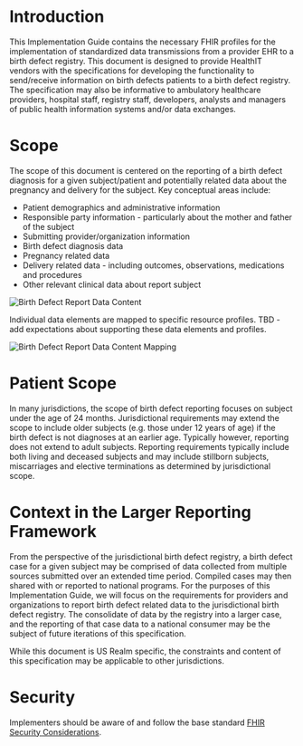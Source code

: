 # Introduction
This Implementation Guide contains the necessary FHIR profiles for the implementation of standardized data transmissions from a provider EHR to a birth defect registry. This document is designed to provide HealthIT vendors with the specifications for developing the functionality to send/receive information on birth defects patients to a birth defect registry. The specification may also be informative to ambulatory healthcare providers, hospital staff, registry staff, developers, analysts and managers of public health information systems and/or data exchanges. 

# Scope
The scope of this document is centered on the reporting of a birth defect diagnosis for a given subject/patient and potentially related data about the pregnancy and delivery for the subject. Key conceptual areas include:
* Patient demographics and administrative information
* Responsible party information - particularly about the mother and father of the subject
* Submitting provider/organization information
* Birth defect diagnosis data
* Pregnancy related data
* Delivery related data - including outcomes, observations, medications and procedures
* Other relevant clinical data about report subject

![Birth Defect Report Data Content](./BDRcorecontent.png)

Individual data elements are mapped to specific resource profiles. TBD - add expectations about supporting these data elements and profiles.

![Birth Defect Report Data Content Mapping](./profilemappings.png)

# Patient Scope
In many jurisdictions, the scope of birth defect reporting focuses on subject under the age of 24 months. Jurisdictional requirements may extend the scope to include older subjects (e.g. those under 12 years of age) if the birth defect is not diagnoses at an earlier age. Typically however, reporting  does not extend to adult subjects. Reporting requirements typically include both living and deceased subjects and may include stillborn subjects, miscarriages and elective terminations as determined by jurisdictional scope.
# Context in the Larger Reporting Framework
From the perspective of the jurisdictional birth defect registry, a birth defect case for a given subject may be comprised of data collected from multiple sources submitted over an extended time period. Compiled cases may then shared with or reported to national programs. For the purposes of this Implementation Guide, we will focus on the requirements for providers and organizations to report birth defect related data to the jurisdictional birth defect registry. The consolidate of data by the registry into a larger case, and the reporting of that case data to a national consumer may be the subject of future iterations of this specification. 

While this document is US Realm specific, the constraints and content of this specification may be applicable to other jurisdictions.

# Security
Implementers should be aware of and follow the base standard [FHIR Security Considerations](http://hl7.org/fhir/R4/security.html).